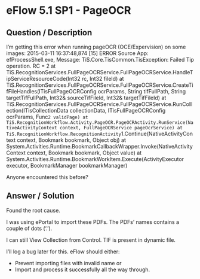 # **eFlow 5.1 SP1 - PageOCR** #

## **Question / Description** ##

I’m getting this error when running pageOCR (OCE/Expervision) on some images:
2015-03-11 16:37:48,874 [15] ERROR Source App: efProcessShell.exe, Message: TiS.Core.TisCommon.TisException: Failed Tip operation. RC = 2
   at TiS.RecognitionServices.FullPageOCRService.FullPageOCRService.HandleTipServiceResourceCode(Int32 rc, Int32 fileId)
   at TiS.RecognitionServices.FullPageOCRService.FullPageOCRService.CreateTifFileHandles(ITisFullPageOCRConfig ocrParams, String tifFullPath, String targetTifFullPath, Int32& sourceTifFileId, Int32& targetTifFileId)
   at TiS.RecognitionServices.FullPageOCRService.FullPageOCRService.RunCollection(ITisCollectionData collectionData, ITisFullPageOCRConfig ocrParams, Func`2 validPage)
   at TiS.RecognitionWorkflow.Activity.PageOCR.PageOCRActivity.RunService(NativeActivityContext context, FullPageOCRService pageOcrService)
   at TiS.RecognitionWorkflow.RecognitionActivity`1.Continue(NativeActivityContext context, Bookmark bookmark, Object obj)
   at System.Activities.Runtime.BookmarkCallbackWrapper.Invoke(NativeActivityContext context, Bookmark bookmark, Object value)
   at System.Activities.Runtime.BookmarkWorkItem.Execute(ActivityExecutor executor, BookmarkManager bookmarkManager)

Anyone encountered this before?


## **Answer / Solution** ##

Found the root cause.

I was using ePortal to import these PDFs. The PDFs’ names contains a couple of dots (‘.’).

I can still View Collection from Control. TIF is present in dynamic file.

I’ll log a bug later for this. eFlow should either:
-	Prevent importing files with invalid name or
-	Import and process it successfully all the way through.

